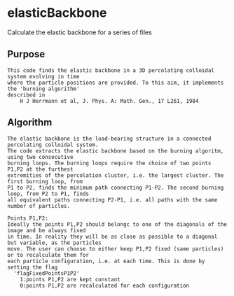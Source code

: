 # elasticBackbone
Calculate the elastic backbone for a series of files

Purpose
------- 
    This code finds the elastic backbone in a 3D percolating colloidal system evolving in time
    where the particle positions are provided. To this aim, it implements the 'burning algorithm' 
    described in 
        H J Herrmann et al, J. Phys. A: Math. Gen., 17 L261, 1984


Algorithm
----------
    The elastic backbone is the load-bearing structure in a connected percolating colloidal system.
    The code extracts the elastic backbone based on the burning algoritm, using two consecutive
    burning loops. The burning loops require the choice of two points P1,P2 at the furthest
    extremities of the percolation cluster, i.e. the largest cluster. The first burning loop, from 
    P1 to P2, finds the minimum path connecting P1-P2. The second burning loop, from P2 to P1, finds 
    all equivalent paths connecting P2-P1, i.e. all paths with the same number of particles. 
    
    Points P1,P2:
    Ideally the points P1,P2 should belongc to one of the diagonals of the image and be always fixed 
    in time. In reality they will be as close as possible to a diagonal but variable, as the particles 
    move. The user can choose to either keep P1,P2 fixed (same particles) or to recalculate them for
    each particle configuration, i.e. at each time. This is done by setting the flag
      'flagFixedPointsP1P2'   
        1:points P1,P2 are kept constant 
        0:points P1,P2 are recalculated for each configuration
